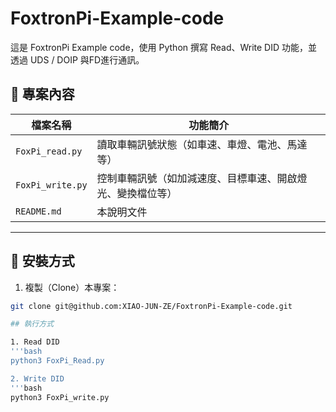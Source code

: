 # FoxtronPi-Example-code

這是 FoxtronPi Example code，使用 Python 撰寫 Read、Write DID 功能，並透過 UDS / DOIP 與FD進行通訊。

## 📁 專案內容

| 檔案名稱       | 功能簡介                     |
|----------------|------------------------------|
| `FoxPi_read.py`  | 讀取車輛訊號狀態（如車速、車燈、電池、馬達等） |
| `FoxPi_write.py` | 控制車輛訊號（如加減速度、目標車速、開啟燈光、變換檔位等）    |
| `README.md`     | 本說明文件                  |

---

## 🚀 安裝方式

1. 複製（Clone）本專案：
```bash
git clone git@github.com:XIAO-JUN-ZE/FoxtronPi-Example-code.git

## 執行方式

1. Read DID
'''bash
python3 FoxPi_Read.py

2. Write DID
'''bash
python3 FoxPi_write.py

